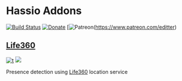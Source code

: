 # Hassio Addons
[![Build Status](https://travis-ci.org/editter/hassio-addons.svg?branch=master)](https://travis-ci.org/editter/hassio-addons)
[![Donate](https://img.shields.io/badge/Donate-PayPal-blue.svg)](https://paypal.me/editter)
[![Patreon](https://img.shields.io/badge/donate-patreon-blue.svg)(https://www.patreon.com/editter)
## [Life360](https://github.com/editter/hassio-addons/tree/master/life360)

[![t](https://images.microbadger.com/badges/version/editter/life360-amd64.svg)](https://microbadger.com/images/editter/life360-amd64 "Get your own version badge on microbadger.com")
[![](https://images.microbadger.com/badges/image/editter/life360-amd64.svg)](https://microbadger.com/images/editter/life360-amd64 "Get your own image badge on microbadger.com")

Presence detection using [Life360](https://life360.com) location service
